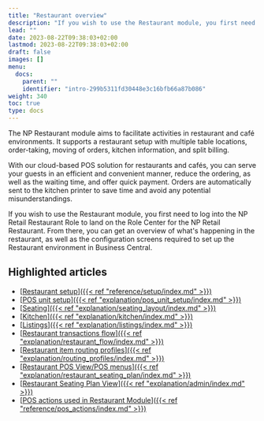 ```yaml
---
title: "Restaurant overview"
description: "If you wish to use the Restaurant module, you first need to log into the NP Retail Restaurant Role to be able to land on the Role Center for the NP Retail Restaurant."
lead: ""
date: 2023-08-22T09:38:03+02:00
lastmod: 2023-08-22T09:38:03+02:00
draft: false
images: []
menu:
  docs:
    parent: ""
    identifier: "intro-299b5311fd30448e3c16bfb66a87b086"
weight: 340
toc: true
type: docs
---
```


The NP Restaurant module aims to facilitate activities in restaurant and café environments. It supports a restaurant setup with multiple table locations, order-taking, moving of orders, kitchen information, and split billing.

With our cloud-based POS solution for restaurants and cafés, you can serve your guests in an efficient and convenient manner, reduce the ordering, as well as the waiting time, and offer quick payment. Orders are automatically sent to the kitchen printer to save time and avoid any potential misunderstandings.

If you wish to use the Restaurant module, you first need to log into the NP Retail Restaurant Role to land on the Role Center for the NP Retail Restaurant. From there, you can get an overview of what's happening in the restaurant, as well as the configuration screens required to set up the Restaurant environment in Business Central. 

## Highlighted articles

- [<ins>Restaurant setup<ins>]({{< ref "reference/setup/index.md" >}})
- [<ins>POS unit setup<ins>]({{< ref "explanation/pos_unit_setup/index.md" >}})
- [<ins>Seating<ins>]({{< ref "explanation/seating_layout/index.md" >}})
- [<ins>Kitchen<ins>]({{< ref "explanation/kitchen/index.md" >}})
- [<ins>Listings<ins>]({{< ref "explanation/listings/index.md" >}})
- [<ins>Restaurant transactions flow<ins>]({{< ref "explanation/restaurant_flow/index.md" >}})
- [<ins>Restaurant item routing profiles<ins>]({{< ref "explanation/routing_profiles/index.md" >}})
- [<ins>Restaurant POS View/POS menus<ins>]({{< ref "explanation/restaurant_seating_plan/index.md" >}})
- [<ins>Restaurant Seating Plan View<ins>]({{< ref "explanation/admin/index.md" >}})
- [<ins>POS actions used in Restaurant Module<ins>]({{< ref "reference/pos_actions/index.md" >}})